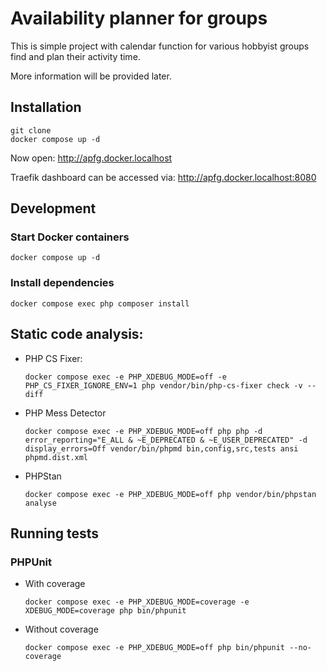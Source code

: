 # Availability planner for groups

This is simple project with calendar function for various hobbyist groups find and plan their activity time.

More information will be provided later.

## Installation

```shell
git clone 
docker compose up -d
```

Now open: http://apfg.docker.localhost

Traefik dashboard can be accessed via: http://apfg.docker.localhost:8080

## Development

### Start Docker containers

```shell
docker compose up -d
```

### Install dependencies
```shell
docker compose exec php composer install
```

## Static code analysis:

- PHP CS Fixer:
    ```shell
    docker compose exec -e PHP_XDEBUG_MODE=off -e PHP_CS_FIXER_IGNORE_ENV=1 php vendor/bin/php-cs-fixer check -v --diff
    ```
- PHP Mess Detector
    ```shell
    docker compose exec -e PHP_XDEBUG_MODE=off php php -d error_reporting="E_ALL & ~E_DEPRECATED & ~E_USER_DEPRECATED" -d display_errors=Off vendor/bin/phpmd bin,config,src,tests ansi phpmd.dist.xml
    ```
- PHPStan
    ```shell
    docker compose exec -e PHP_XDEBUG_MODE=off php vendor/bin/phpstan analyse
    ```

## Running tests

### PHPUnit

- With coverage
    ```shell
    docker compose exec -e PHP_XDEBUG_MODE=coverage -e XDEBUG_MODE=coverage php bin/phpunit
    ```
- Without coverage
    ```shell
    docker compose exec -e PHP_XDEBUG_MODE=off php bin/phpunit --no-coverage
    ```
